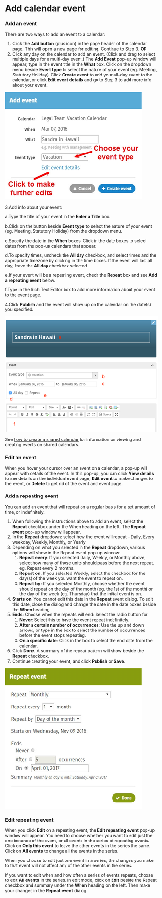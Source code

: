 # Add calendar event



### Add an event

There are two ways to add an event to a calendar:

1. Click the **Add button** \(plus icon\) in the page header of the calendar page. This will open a new page for editing. Continue to Step 3. **OR**
2. Click any day on the calendar to add an event. \(Click and drag to select multiple days for a multi-day event.\) The **Add Event** pop-up window will appear, type in the event title in the **What** box. Click on the dropdown menu beside **Event type** to select the nature of your event \(eg. Meeting, Statutory Holiday\). Click **Create event** to add your all-day event to the calendar, or click **Edit event details** and go to Step 3 to add more info about your event.  

![](../../../.gitbook/assets/1%20%2865%29.jpg)



3.Add info about your event:

a.Type the title of your event in the **Enter a Title** box.

b.Click on the button beside **Event type** to select the nature of your event \(eg. Meeting, Statutory Holiday\) from the dropdown menu.

c.Specify the date in the **When** boxes. Click in the date boxes to select dates from the pop-up calendars that appear.

d.To specify times, uncheck the **All day** checkbox, and select times and the appropriate timezone by clicking in the time boxes. If the event will last all day, leave the **All day** checkbox selected.

e.If your event will be a repeating event, check the **Repeat** box and see **Add a repeating event** below.

f.Type in the Rich Text Editor box to add more information about your event to the event page.

4.Click **Publish** and the event will show up on the calendar on the date\(s\) you specified.

![](../../../.gitbook/assets/2%20%2824%29.png)



See [how to create a shared calendar](add-shared-calendar.md) for information on viewing and creating events on shared calendars.

### Edit an event

When you hover your cursor over an event on a calendar, a pop-up will appear with details of the event. In this pop-up, you can click **View details** to see details on the individual event page, **Edit event** to make changes to the event, or **Delete** to get rid of the event and event page.

### Add a repeating event

You can add an event that will repeat on a regular basis for a set amount of time, or indefinitely.

1. When following the instructions above to add an event, select the **Repeat** checkbox under the When heading on the left. The **Repeat event** pop-up window will appear.
2. In the **Repeat** dropdown: select how the event will repeat - Daily, Every weekday, Weekly, Monthly, or Yearly
3. Depending on what you selected in the **Repeat** dropdown, various options will show in the Repeat event pop-up window:
   1. **Repeat** **every**: If you selected Daily, Weekly, or Monthly above, select how many of those units should pass before the next repeat. eg. Repeat every 2 months.
   2. **Repeat** **on**: If you selected Weekly, select the checkbox for the day\(s\) of the week you want the event to repeat on.
   3. **Repeat** **by:** If you selected Monthly, choose whether the event should repeat on the day of the month \(eg. the 1st of the month\) or the day of the week \(eg. Thursday\) that the initial event is on.
4. **Starts** **on**: You cannot edit this date in the **Repeat** event dialog. To edit this date, close the dialog and change the date in the date boxes beside the **When** heading.
5. **Ends**: Choose when the repeats will end: Select the radio button for
   1. **Never**: Select this to have the event repeat indefinitely.
   2. **After a certain number of occurrences**: Use the up and down arrows, or type in the box to select the number of occurrences before the event stops repeating.
   3. **On a specific date**: Click in the box to select the end date from the calendar.
6. Click **Done**. A summary of the repeat pattern will show beside the **Repeat** checkbox.
7. Continue creating your event, and click **Publish** or **Save**.

![](../../../.gitbook/assets/3%20%2838%29.jpg)

### Edit repeating event

When you click **Edit** on a repeating event, the **Edit repeating event** pop-up window will appear. You need to choose whether you want to edit just the one instance of the event, or all events in the series of repeating events. Click on **Only this event** to leave the other events in the series the same. Click on **All events** to change all the events in the series.  
  
When you choose to edit just one event in a series, the changes you make to that event will not affect any of the other events in the series.  
  
If you want to edit when and how often a series of events repeats, choose to edit **All events** in the series. In edit mode, click on **Edit** beside the Repeat checkbox and summary under the **When** heading on the left. Then make your changes in the **Repeat event** dialog.  


